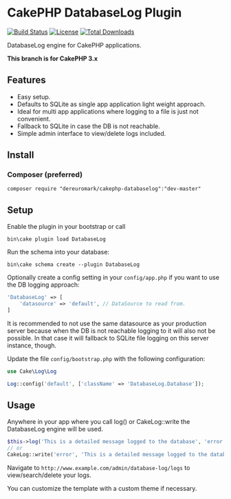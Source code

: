 #  CakePHP DatabaseLog Plugin

[![Build Status](https://api.travis-ci.org/dereuromark/CakePHP-DatabaseLog.png)](https://travis-ci.org/dereuromark/CakePHP-DatabaseLog)
[![License](https://poser.pugx.org/dereuromark/CakePHP-DatabaseLog/license.png)](https://packagist.org/packages/dereuromark/CakePHP-DatabaseLog)
[![Total Downloads](https://poser.pugx.org/dereuromark/CakePHP-DatabaseLog/d/total.png)](https://packagist.org/packages/dereuromark/CakePHP-DatabaseLog)

DatabaseLog engine for CakePHP applications.

**This branch is for CakePHP 3.x**

## Features

- Easy setup.
- Defaults to SQLite as single app application light weight approach.
- Ideal for multi app applications where logging to a file is just not convenient.
- Fallback to SQLite in case the DB is not reachable.
- Simple admin interface to view/delete logs included.

## Install

### Composer (preferred)
```
composer require "dereuromark/cakephp-databaselog":"dev-master"
```

## Setup
Enable the plugin in your bootstrap or call
```
bin\cake plugin load DatabaseLog
```

Run the schema into your database:
```
bin\cake schema create --plugin DatabaseLog
```

Optionally create a config setting in your `config/app.php` if you want to use the DB logging approach:
```php
'DatabaseLog' => [
	'datasource' => 'default', // DataSource to read from.
]
```
It is recommended to not use the same datasource as your production server because when the DB is not reachable logging to it will
also not be possible. In that case it will fallback to SQLite file logging on this server instance, though.

Update the file `config/bootstrap.php` with the following configuration:
```php
use Cake\Log\Log

Log::config('default', ['className' => 'DatabaseLog.Database']);
```

## Usage

Anywhere in your app where you call log() or CakeLog::write the DatabaseLog engine will be used.
```php
$this->log('This is a detailed message logged to the database', 'error');
// or
CakeLog::write('error', 'This is a detailed message logged to the database');
```

Navigate to `http://www.example.com/admin/database-log/logs` to view/search/delete your logs.

You can customize the template with a custom theme if necessary.
